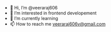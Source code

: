 - 👋 Hi, I’m @veeraraj606
- 👀 I’m interested in frontend developement
- 🌱 I’m currently learning 
- 📫 How to reach me veeraraj606v@gmail.com

<!---
veeraraj606/veeraraj606 is a ✨ special ✨ repository because its `README.md` (this file) appears on your GitHub profile.
You can click the Preview link to take a look at your changes.
--->
